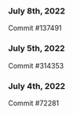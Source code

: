 ### July 8th, 2022

Commit #137491

### July 5th, 2022

Commit #314353


### July 4th, 2022

Commit #72281

